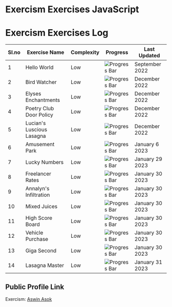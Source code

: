 # Exercism Exercises JavaScript

# Exercism Exercises Log

| Sl.no | Exercise Name             | Complexity | Progress                           | Last Updated           |
| ----- | ------------------------- | ---------- | ---------------------------------- | --------------- |
| 1     | Hello World               | Low        | ![Progress Bar](https://geps.dev/progress/100)  | September 2022  |
| 2     | Bird Watcher              | Low        | ![Progress Bar](https://geps.dev/progress/100)  | December 2022   |
| 3     | Elyses Enchantments       | Low        | ![Progress Bar](https://geps.dev/progress/100)  | December 2022   |
| 4     | Poetry Club Door Policy   | Low        | ![Progress Bar](https://geps.dev/progress/100)  | December 2022   |
| 5     | Lucian's Luscious Lasagna | Low        | ![Progress Bar](https://geps.dev/progress/100)  | December 2022   |
| 6     | Amusement Park            | Low        | ![Progress Bar](https://geps.dev/progress/100)  | January 6 2023  |
| 7     | Lucky Numbers             | Low        | ![Progress Bar](https://geps.dev/progress/100)  | January 29 2023 |
| 8     | Freelancer Rates          | Low        | ![Progress Bar](https://geps.dev/progress/100)  | January 30 2023 |
| 9     | Annalyn's Infiltration    | Low        | ![Progress Bar](https://geps.dev/progress/100)  | January 30 2023 |
| 10    | Mixed Juices              | Low        | ![Progress Bar](https://geps.dev/progress/100)  | January 30 2023 |
| 11    | High Score Board          | Low        | ![Progress Bar](https://geps.dev/progress/100)  | January 30 2023 |
| 12    | Vehicle Purchase          | Low        | ![Progress Bar](https://geps.dev/progress/100)  | January 30 2023 |
| 13    | Giga Second               | Low        | ![Progress Bar](https://geps.dev/progress/100)  | January 30 2023 |
| 14    | Lasagna Master            | Low        | ![Progress Bar](https://geps.dev/progress/80)   | January 31 2023 |

## Public Profile Link

Exercism: [Aswin Asok](https://exercism.org/profiles/AswinAsok)
